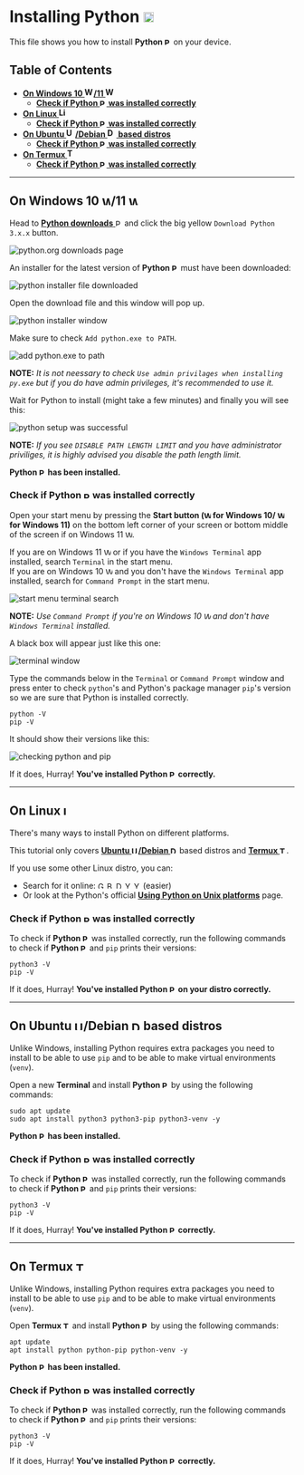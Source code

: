 # Installing Python <img src="https://python.org/favicon.ico" alt="Python" height="18">
This file shows you how to install **Python <img src="https://python.org/favicon.ico" alt="Python" height="12">** on your device.

## Table of Contents
- [**On Windows 10 <img src="https://upload.wikimedia.org/wikipedia/commons/4/48/Windows_logo_-_2012_%28dark_blue%29.svg" alt="Windows 10" height="16">/11 <img src="https://upload.wikimedia.org/wikipedia/commons/8/87/Windows_logo_-_2021.svg" alt="Windows 11" height="16">**](#on-windows-10-11-)
  - [**Check if Python <img src="https://python.org/favicon.ico" alt="Python" height="12"> was installed correctly**](#check-if-python--was-installed-correctly)
- [**On Linux <img src="https://upload.wikimedia.org/wikipedia/commons/3/35/Tux.svg" alt="Linux Tux" height="16">**](#on-linux-)
  - [**Check if Python <img src="https://python.org/favicon.ico" alt="Python" height="12"> was installed correctly**](#check-if-python--was-installed-correctly-1)
- [**On Ubuntu <img src="https://upload.wikimedia.org/wikipedia/commons/9/9e/UbuntuCoF.svg" alt="Ubuntu" height="16">/Debian <img src="https://www.debian.org/logos/openlogo-nd.svg" alt="Debian" height="16"> based distros**](#on-ubuntu-debian--based-distros)
  - [**Check if Python <img src="https://python.org/favicon.ico" alt="Python" height="12"> was installed correctly**](#check-if-python--was-installed-correctly-2)
- [**On Termux <img src="https://upload.wikimedia.org/wikipedia/commons/b/b5/Termux.svg" alt="Termux" height="16">**](#on-termux-)
  - [**Check if Python <img src="https://python.org/favicon.ico" alt="Python" height="12"> was installed correctly**](#check-if-python--was-installed-correctly-3)

---

## On Windows 10 <img src="https://upload.wikimedia.org/wikipedia/commons/4/48/Windows_logo_-_2012_%28dark_blue%29.svg" alt="Windows 10" height="16">/11 <img src="https://upload.wikimedia.org/wikipedia/commons/8/87/Windows_logo_-_2021.svg" alt="Windows 11" height="16">
Head to [**Python downloads** <img src="https://python.org/favicon.ico" alt="Python" height="12">](https://python.org/downloads) and click the big yellow `Download Python 3.x.x` button.

![python.org downloads page](https://raw.githubusercontent.com/sqdnoises/discord.py-bot-template/main/images/installing%20python/python.org%20downloads%20page.png)

An installer for the latest version of **Python <img src="https://python.org/favicon.ico" alt="Python" height="12">** must have been downloaded:

![python installer file downloaded](https://raw.githubusercontent.com/sqdnoises/discord.py-bot-template/main/images/installing%20python/python%20installer%20file%20downloaded.png)

Open the download file and this window will pop up.

![python installer window](https://raw.githubusercontent.com/sqdnoises/discord.py-bot-template/main/images/installing%20python/python%20installer%20window.png)

Make sure to check `Add python.exe to PATH`.

![add python.exe to path](https://raw.githubusercontent.com/sqdnoises/discord.py-bot-template/main/images/installing%20python/add%20python.exe%20to%20path.png)

**NOTE:** *It is not neessary to check `Use admin privilages when installing py.exe` but if you do have admin privileges, it's recommended to use it.*

Wait for Python to install (might take a few minutes) and finally you will see this:

![python setup was successful](https://raw.githubusercontent.com/sqdnoises/discord.py-bot-template/main/images/installing%20python/setup%20was%20successful.png)

**NOTE:** *If you see `DISABLE PATH LENGTH LIMIT` and you have administrator priviliges, it is highly advised you disable the path length limit.*

**Python <img src="https://python.org/favicon.ico" alt="Python" height="12"> has been installed.**

### Check if Python <img src="https://python.org/favicon.ico" alt="Python" height="12"> was installed correctly
Open your start menu by pressing the **Start button (<img src="https://upload.wikimedia.org/wikipedia/commons/4/48/Windows_logo_-_2012_%28dark_blue%29.svg" alt="Windows 10" height="12"> for Windows 10/ <img src="https://upload.wikimedia.org/wikipedia/commons/8/87/Windows_logo_-_2021.svg" alt="Windows 11" height="12"> for Windows 11)** on the bottom left corner of your screen or bottom middle of the screen if on Windows 11 <img src="https://upload.wikimedia.org/wikipedia/commons/8/87/Windows_logo_-_2021.svg" alt="Windows 11" height="12">.

If you are on Windows 11 <img src="https://upload.wikimedia.org/wikipedia/commons/8/87/Windows_logo_-_2021.svg" alt="Windows 11" height="12"> or if you have the `Windows Terminal` app installed, search `Terminal` in the start menu.
<br>
If you are on Windows 10 <img src="https://upload.wikimedia.org/wikipedia/commons/4/48/Windows_logo_-_2012_%28dark_blue%29.svg" alt="Windows 10" height="12"> and you don't have the `Windows Terminal` app installed, search for `Command Prompt` in the start menu.

![start menu terminal search](https://raw.githubusercontent.com/sqdnoises/discord.py-bot-template/main/images/installing%20python/checking%20that%20python%20is%20installed/start%20menu%20terminal%20search.png)

**NOTE:** *Use `Command Prompt` if you're on Windows 10 <img src="https://upload.wikimedia.org/wikipedia/commons/4/48/Windows_logo_-_2012_%28dark_blue%29.svg" alt="Windows 10" height="12"> and don't have `Windows Terminal` installed.*

A black box will appear just like this one:

![terminal window](https://raw.githubusercontent.com/sqdnoises/discord.py-bot-template/main/images/installing%20python/checking%20that%20python%20is%20installed/terminal%20window.png)

Type the commands below in the `Terminal` or `Command Prompt` window and press enter to check `python`'s and Python's package manager `pip`'s version so we are sure that Python is installed correctly.

```
python -V
pip -V
```

It should show their versions like this:

![checking python and pip](https://raw.githubusercontent.com/sqdnoises/discord.py-bot-template/main/images/installing%20python/checking%20that%20python%20is%20installed/checking%20python%20and%20pip.png)

If it does, Hurray! **You've installed Python <img src="https://python.org/favicon.ico" alt="Python" height="12"> correctly.**

---

## On Linux <img src="https://upload.wikimedia.org/wikipedia/commons/3/35/Tux.svg" alt="Linux Tux" height="16">
There's many ways to install Python on different platforms.

This tutorial only covers [**Ubuntu <img src="https://upload.wikimedia.org/wikipedia/commons/9/9e/UbuntuCoF.svg" alt="Ubuntu" height="12">/Debian <img src="https://www.debian.org/logos/openlogo-nd.svg" alt="Debian" height="12">**](#on-ubuntu-debian--based-distros) based distros and [**Termux <img src="https://upload.wikimedia.org/wikipedia/commons/b/b5/Termux.svg" alt="Termux" height="12">**](#on-termux-).

If you use some other Linux distro, you can:
- Search for it online: [<img src="https://google.com/favicon.ico" alt="Google" height="12">](https://google.com) [<img src="https://Bing.com/favicon.ico" alt="Bing" height="12">](https://bing.com) [<img src="https://duckduckgo.com/favicon.ico" alt="DuckDuckGo" height="12">](https://duckduckgo.com) [<img src="https://yahoo.com/favicon.ico" alt="Yahoo" height="12">](https://yahoo.com) [<img src="https://yandex.com/favicon.ico" alt="Yandex" height="12">](https://yandex.com) (easier)
- Or look at the Python's official [**Using Python on Unix platforms**](https://docs.python.org/3/using/unix.html) page.

### Check if Python <img src="https://python.org/favicon.ico" alt="Python" height="12"> was installed correctly
To check if **Python <img src="https://python.org/favicon.ico" alt="Python" height="12">** was installed correctly, run the following commands to check if **Python <img src="https://python.org/favicon.ico" alt="Python" height="12">** and `pip` prints their versions:
```
python3 -V
pip -V
```

If it does, Hurray! **You've installed Python <img src="https://python.org/favicon.ico" alt="Python" height="12"> on your distro correctly.**

---

## On Ubuntu <img src="https://upload.wikimedia.org/wikipedia/commons/9/9e/UbuntuCoF.svg" alt="Ubuntu" height="16">/Debian <img src="https://www.debian.org/logos/openlogo-nd.svg" alt="Debian" height="16"> based distros
Unlike Windows, installing Python requires extra packages you need to install to be able to use `pip` and to be able to make virtual environments (`venv`).

Open a new **Terminal** and install **Python <img src="https://python.org/favicon.ico" alt="Python" height="12">** by using the following commands:
```
sudo apt update
sudo apt install python3 python3-pip python3-venv -y
```

**Python <img src="https://python.org/favicon.ico" alt="Python" height="12"> has been installed.**

### Check if Python <img src="https://python.org/favicon.ico" alt="Python" height="12"> was installed correctly
To check if **Python <img src="https://python.org/favicon.ico" alt="Python" height="12">** was installed correctly, run the following commands to check if **Python <img src="https://python.org/favicon.ico" alt="Python" height="12">** and `pip` prints their versions:
```
python3 -V
pip -V
```

If it does, Hurray! **You've installed Python <img src="https://python.org/favicon.ico" alt="Python" height="12"> correctly.**

---

## On Termux <img src="https://upload.wikimedia.org/wikipedia/commons/b/b5/Termux.svg" alt="Termux" height="16">
Unlike Windows, installing Python requires extra packages you need to install to be able to use `pip` and to be able to make virtual environments (`venv`).

Open **Termux <img src="https://upload.wikimedia.org/wikipedia/commons/b/b5/Termux.svg" alt="Termux" height="12">** and install **Python <img src="https://python.org/favicon.ico" alt="Python" height="12">** by using the following commands:
```
apt update
apt install python python-pip python-venv -y
```

**Python <img src="https://python.org/favicon.ico" alt="Python" height="12"> has been installed.**

### Check if Python <img src="https://python.org/favicon.ico" alt="Python" height="12"> was installed correctly
To check if **Python <img src="https://python.org/favicon.ico" alt="Python" height="12">** was installed correctly, run the following commands to check if **Python <img src="https://python.org/favicon.ico" alt="Python" height="12">** and `pip` prints their versions:
```
python3 -V
pip -V
```

If it does, Hurray! **You've installed Python <img src="https://python.org/favicon.ico" alt="Python" height="12"> correctly.**
